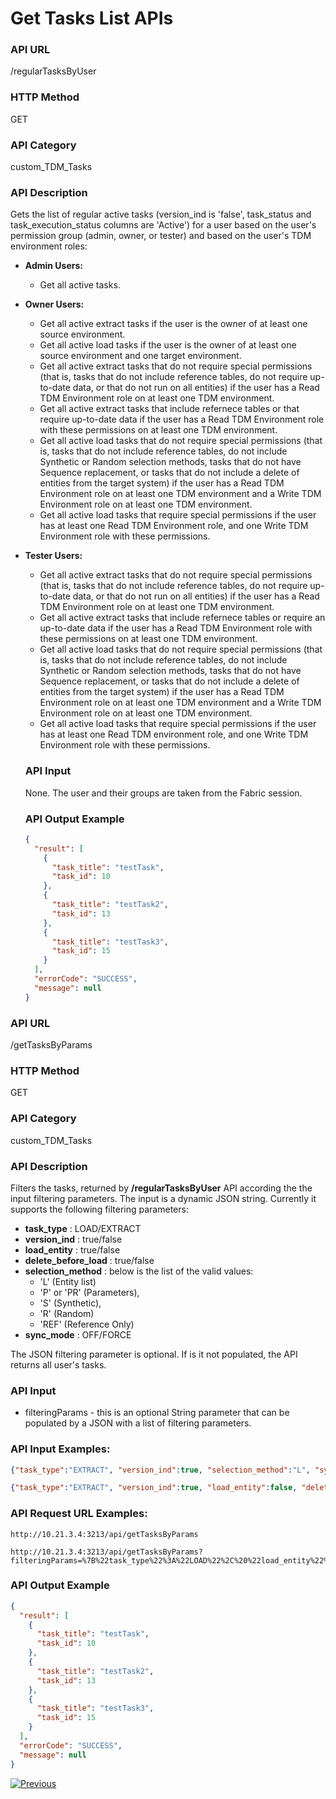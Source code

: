 # Get Tasks List APIs

### API URL

/regularTasksByUser

### HTTP Method

GET

### API Category

custom_TDM_Tasks

### API Description

Gets the list of regular active tasks (version_ind is 'false', task_status and task_execution_status columns are 'Active') for a user based on the user's permission group (admin, owner, or tester) and based on the user's TDM environment roles:

- **Admin Users:**
  
  - Get all active tasks.
  
- **Owner Users:**
  - Get all active extract tasks if the user is the owner of at least one source environment.
  - Get all active load tasks if the user is the owner of at least one source environment and one target environment.
  - Get all active extract tasks that do not require special permissions (that is, tasks that do not include reference tables, do not require up-to-date data, or that do not run on all entities) if the user has a Read TDM Environment role on at least one TDM environment.
  - Get all active extract tasks that include refernece tables or that require up-to-date data if the user has a Read TDM Environment role with these permissions on at least one TDM environment.
  - Get all active load tasks that do not require special permissions (that is, tasks that do not include reference tables, do not include Synthetic or Random selection methods, tasks that do not have Sequence replacement, or tasks that do not include a delete of entities from the target system) if the user has a Read TDM Environment role on at least one TDM environment and a Write TDM Environment role on at least one TDM environment.
  - Get all active load tasks that require special permissions if the user has at least one Read TDM Environment role, and one Write TDM Environment role with these permissions.

- **Tester Users:**

  - Get all active extract tasks that do not require special permissions (that is, tasks that do not include reference tables, do not require up-to-date data, or that do not run on all entities) if the user has a Read TDM Environment role on at least one TDM environment.
  - Get all active extract tasks that include refernece tables or require an up-to-date data if the user has a Read TDM Environment role with these permissions on at least one TDM environment.
  - Get all active load tasks that do not require special permissions (that is, tasks that do not include reference tables, do not include Synthetic or Random selection methods, tasks that do not have Sequence replacement, or tasks that do not include a delete of entities from the target system) if the user has a Read TDM Environment role on at least one TDM environment and a Write TDM Environment role on at least one TDM environment.
  - Get all active load tasks that require special permissions if the user has at least one Read TDM environment role, and one Write TDM Environment role with these permissions.

  ### API Input

  None. The user and their groups are taken from the Fabric session.

  ### API Output Example

  ```json
  {
    "result": [
      {
        "task_title": "testTask",
        "task_id": 10
      },
      {
        "task_title": "testTask2",
        "task_id": 13
      },
      {
        "task_title": "testTask3",
        "task_id": 15
      }
    ],
    "errorCode": "SUCCESS",
    "message": null
  }
  ```
  

### API URL

/getTasksByParams

### HTTP Method

GET

### API Category

custom_TDM_Tasks

### API Description

Filters the tasks, returned by **/regularTasksByUser** API according the the input filtering parameters. The input is a dynamic JSON string. 
Currently it supports the following filtering parameters:
- **task_type** : LOAD/EXTRACT
- **version_ind** : true/false
- **load_entity** : true/false
- **delete_before_load** : true/false 
- **selection_method** : below is the list of the valid values:
  - 'L' (Entity list)
  - 'P' or 'PR' (Parameters), 
  - 'S' (Synthetic), 
  - 'R' (Random) 
  -  'REF' (Reference Only)
- **sync_mode** : OFF/FORCE

The JSON filtering parameter is optional. If is it not populated, the API returns all user's tasks.

### API Input
  
- filteringParams - this is an optional String parameter that can be populated by a JSON with a list of filtering parameters.

### API Input Examples:
   ```json
   {"task_type":"EXTRACT", "version_ind":true, "selection_method":"L", "sync_mode":"FORCE"}
   ```
  
  ```json
  {"task_type":"EXTRACT", "version_ind":true, "load_entity":false, "delete_before_load":false, "selection_method":"L", "sync_mode":"FORCE"}
  ```
### API Request URL Examples:

```
http://10.21.3.4:3213/api/getTasksByParams
```

```
http://10.21.3.4:3213/api/getTasksByParams?filteringParams=%7B%22task_type%22%3A%22LOAD%22%2C%20%22load_entity%22%3Afalse%2C%20%22delete_before_load%22%3Atrue%2C%20%22selection_method%22%3A%22L%22%7D

```

### API Output Example

  ```json
  {
    "result": [
      {
        "task_title": "testTask",
        "task_id": 10
      },
      {
        "task_title": "testTask2",
        "task_id": 13
      },
      {
        "task_title": "testTask3",
        "task_id": 15
      }
    ],
    "errorCode": "SUCCESS",
    "message": null
  }
  ```

  [![Previous](/articles/images/Previous.png)](01_tdm_basic_task_execution_flow.md)
